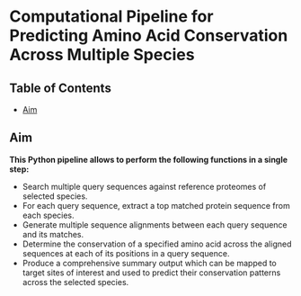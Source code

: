 # Computational Pipeline for Predicting Amino Acid Conservation Across Multiple Species

## Table of Contents
* [Aim](#aim)

## Aim
**This Python pipeline allows to perform the following functions in a single step:**
- Search multiple query sequences against reference proteomes of selected species.
- For each query sequence, extract a top matched protein sequence from each species.
- Generate multiple sequence alignments between each query sequence and its matches.
- Determine the conservation of a specified amino acid across the aligned sequences at each of its positions in a query sequence.
- Produce a comprehensive summary output which can be mapped to target sites of interest and used to predict their conservation patterns across the selected species.

